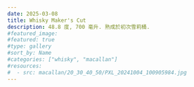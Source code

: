 ```yaml
---
date: 2025-03-08
title: Whisky Maker's Cut
description: 48.8 度, 700 毫升. 熟成於初次雪莉桶.
#featured_image: 
#featured: true
#type: gallery
#sort_by: Name
#categories: ["whisky", "macallan"]
#resources:
#  - src: macallan/20_30_40_50/PXL_20241004_100905984.jpg
---
```

